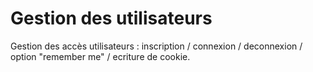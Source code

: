 # Gestion des utilisateurs
Gestion des accès utilisateurs : inscription / connexion / deconnexion / option "remember me" / ecriture de cookie.
